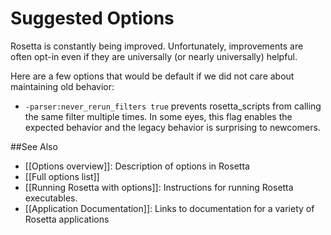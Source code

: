 # Suggested Options

Rosetta is constantly being improved.
Unfortunately, improvements are often opt-in even if they are universally (or nearly universally) helpful.

Here are a few options that would be default if we did not care about maintaining old behavior:

* `-parser:never_rerun_filters true` prevents rosetta_scripts from calling the same filter multiple times. In some eyes, this flag enables the expected behavior and the legacy behavior is surprising to newcomers.

##See Also

* [[Options overview]]: Description of options in Rosetta
* [[Full options list]]
* [[Running Rosetta with options]]: Instructions for running Rosetta executables.
* [[Application Documentation]]: Links to documentation for a variety of Rosetta applications
